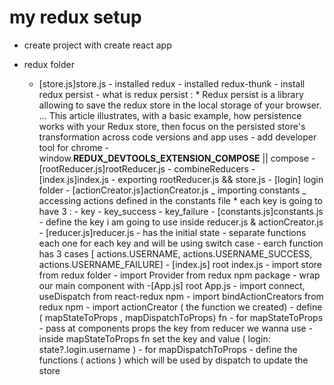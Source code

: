 # my redux setup

- create project with create react app
- redux folder

  - [store.js]store.js
        - installed redux
        - installed redux-thunk
        - install redux persist
          - what is redux persist :
          * Redux persist is a library allowing to save the redux store in the local storage of your browser. ... This article illustrates, with a basic example, how persistence works with your Redux store, then focus on the persisted store's transformation across code versions and app uses
        - add developer tool for chrome
          - window.**REDUX_DEVTOOLS_EXTENSION_COMPOSE** || compose
          - [rootReducer.js]rootReducer.js
          - combineReducers
          - [index.js]index.js
          - exporting rootReducer.js && store.js
        - [login] login folder
          - [actionCreator.js]actionCreator.js
            _ importing constants
            _ accessing actions defined in the constants file \* each key is going to have 3 :
            - key
            - key_success
            - key_failure
        - [constants.js]constants.js
            - define the key i am going to use inside reducer.js & actionCreator.js
        - [reducer.js]reducer.js
            - has the initial state
            - separate functions each one for each key and will be using switch case
            - earch function has 3 cases [ actions.USERNAME, actions.USERNAME_SUCCESS, actions.USERNAME_FAILURE]
        - [index.js] root index.js
            - import store from redux folder
            - import Provider from redux npm package
            - wrap our main component with <Provider store={store}>
        -[App.js] root App.js
            - import connect, useDispatch from react-redux npm
            - import bindActionCreators from redux npm
            - import actionCreator ( the function we created)
            - define ( mapStateToProps , mapDispatchToProps) fn
            - for mapStateToProps
                - pass at components props the key from reducer we wanna use
                - inside mapStateToProps fn set the key and value ( login: state?.login.username )
            - for mapDispatchToProps
                - define the functions ( actions ) which will be used by dispatch to update the store
